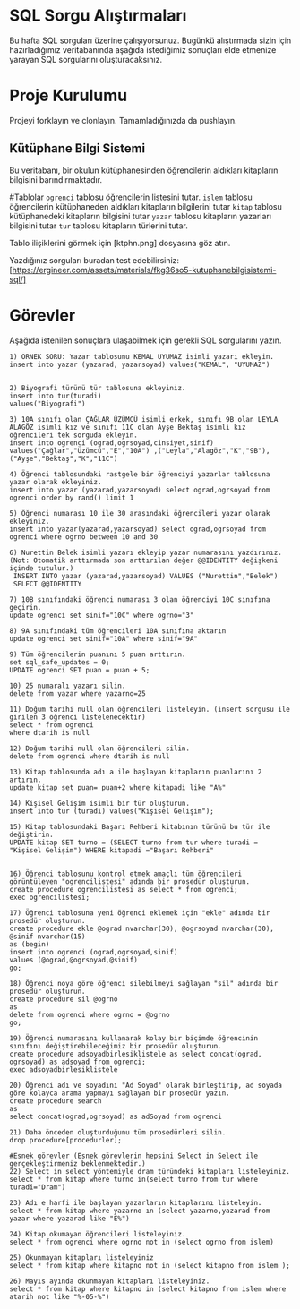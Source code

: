 # SQL Sorgu Alıştırmaları

Bu hafta SQL sorguları üzerine çalışıyorsunuz. Bugünkü alıştırmada sizin için hazırladığımız veritabanında aşağıda istediğimiz sonuçları elde etmenize yarayan SQL sorgularını oluşturacaksınız.

# Proje Kurulumu

Projeyi forklayın ve clonlayın. Tamamladığınızda da pushlayın.

## Kütüphane Bilgi Sistemi

Bu veritabanı, bir okulun kütüphanesinden öğrencilerin aldıkları kitapların bilgisini barındırmaktadır.

#Tablolar
`ogrenci` tablosu öğrencilerin listesini tutar.
`islem` tablosu öğrencilerin kütüphaneden aldıkları kitapların bilgilerini tutar
`kitap` tablosu kütüphanedeki kitapların bilgisini tutar
`yazar` tablosu kitapların yazarları bilgisini tutar
`tur` tablosu kitapların türlerini tutar.

Tablo ilişiklerini görmek için [ktphn.png] dosyasına göz atın.

Yazdığınız sorguları buradan test edebilirsiniz: [https://ergineer.com/assets/materials/fkg36so5-kutuphanebilgisistemi-sql/]

# Görevler

Aşağıda istenilen sonuçlara ulaşabilmek için gerekli SQL sorgularını yazın.

    1) ÖRNEK SORU: Yazar tablosunu KEMAL UYUMAZ isimli yazarı ekleyin.
    insert into yazar (yazarad, yazarsoyad) values("KEMAL", "UYUMAZ")


    2) Biyografi türünü tür tablosuna ekleyiniz.
    insert into tur(turadi)
    values("Biyografi")

    3) 10A sınıfı olan ÇAĞLAR ÜZÜMCÜ isimli erkek, sınıfı 9B olan LEYLA ALAGÖZ isimli kız ve sınıfı 11C olan Ayşe Bektaş isimli kız öğrencileri tek sorguda ekleyin.
    insert into ogrenci (ograd,ogrsoyad,cinsiyet,sinif)
    values("Çağlar","Üzümcü","E","10A") ,("Leyla","Alagöz","K","9B"),("Ayşe","Bektaş","K","11C")

    4) Öğrenci tablosundaki rastgele bir öğrenciyi yazarlar tablosuna yazar olarak ekleyiniz.
    insert into yazar (yazarad,yazarsoyad) select ograd,ogrsoyad from ogrenci order by rand() limit 1

    5) Öğrenci numarası 10 ile 30 arasındaki öğrencileri yazar olarak ekleyiniz.
    insert into yazar(yazarad,yazarsoyad) select ograd,ogrsoyad from ogrenci where ogrno between 10 and 30

    6) Nurettin Belek isimli yazarı ekleyip yazar numarasını yazdırınız.
    (Not: Otomatik arttırmada son arttırılan değer @@IDENTITY değişkeni içinde tutulur.)
     INSERT INTO yazar (yazarad,yazarsoyad) VALUES ("Nurettin","Belek")
     SELECT @@IDENTITY

    7) 10B sınıfındaki öğrenci numarası 3 olan öğrenciyi 10C sınıfına geçirin.
    update ogrenci set sinif="10C" where ogrno="3"

    8) 9A sınıfındaki tüm öğrencileri 10A sınıfına aktarın
    update ogrenci set sinif="10A" where sinif="9A"

    9) Tüm öğrencilerin puanını 5 puan arttırın.
    set sql_safe_updates = 0;
    UPDATE ogrenci SET puan = puan + 5;

    10) 25 numaralı yazarı silin.
    delete from yazar where yazarno=25

    11) Doğum tarihi null olan öğrencileri listeleyin. (insert sorgusu ile girilen 3 öğrenci listelenecektir)
    select * from ogrenci
    where dtarih is null

    12) Doğum tarihi null olan öğrencileri silin.
    delete from ogrenci where dtarih is null

    13) Kitap tablosunda adı a ile başlayan kitapların puanlarını 2 artırın.
    update kitap set puan= puan+2 where kitapadi like "A%"

    14) Kişisel Gelişim isimli bir tür oluşturun.
    insert into tur (turadi) values("Kişisel Gelişim");

    15) Kitap tablosundaki Başarı Rehberi kitabının türünü bu tür ile değiştirin.
    UPDATE kitap SET turno = (SELECT turno from tur where turadi = "Kişisel Gelişim") WHERE kitapadi ="Başarı Rehberi"


    16) Öğrenci tablosunu kontrol etmek amaçlı tüm öğrencileri görüntüleyen "ogrencilistesi" adında bir prosedür oluşturun.
    create procedure ogrencilistesi as select * from ogrenci;
    exec ogrencilistesi;

    17) Öğrenci tablosuna yeni öğrenci eklemek için "ekle" adında bir prosedür oluşturun.
    create procedure ekle @ograd nvarchar(30), @ogrsoyad nvarchar(30), @sinif nvarchar(15)
    as (begin)
    insert into ogrenci (ograd,ogrsoyad,sinif)
    values (@ograd,@ogrsoyad,@sinif)
    go;

    18) Öğrenci noya göre öğrenci silebilmeyi sağlayan "sil" adında bir prosedür oluşturun.
    create procedure sil @ogrno
    as
    delete from ogrenci where ogrno = @ogrno
    go;

    19) Öğrenci numarasını kullanarak kolay bir biçimde öğrencinin sınıfını değiştirebileceğimiz bir prosedür oluşturun.
    create procedure adsoyadbirlesiklistele as select concat(ograd, ogrsoyad) as adsoyad from ogrenci;
    exec adsoyadbirlesiklistele

    20) Öğrenci adı ve soyadını "Ad Soyad" olarak birleştirip, ad soyada göre kolayca arama yapmayı sağlayan bir prosedür yazın.
    create procedure search
    as
    select concat(ograd,ogrsoyad) as adSoyad from ogrenci

    21) Daha önceden oluşturduğunu tüm prosedürleri silin.
    drop procedure[procedurler];

    #Esnek görevler (Esnek görevlerin hepsini Select in Select ile gerçekleştirmeniz beklenmektedir.)
    22) Select in select yöntemiyle dram türündeki kitapları listeleyiniz.
    select * from kitap where turno in(select turno from tur where turadi="Dram")

    23) Adı e harfi ile başlayan yazarların kitaplarını listeleyin.
    select * from kitap where yazarno ın (select yazarno,yazarad from yazar where yazarad like "E%")

    24) Kitap okumayan öğrencileri listeleyiniz.
    select * from ogrenci where ogrno not in (select ogrno from islem)

    25) Okunmayan kitapları listeleyiniz
    select * from kitap where kitapno not in (select kitapno from islem );

    26) Mayıs ayında okunmayan kitapları listeleyiniz.
    select * from kitap where kitapno in (select kitapno from islem where atarih not like "%-05-%")
